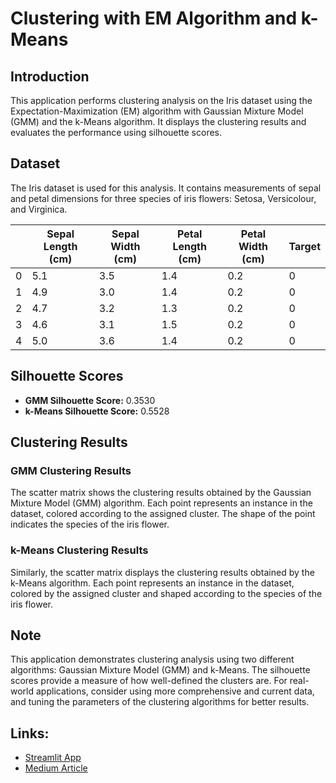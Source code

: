 # Clustering with EM Algorithm and k-Means

## Introduction
This application performs clustering analysis on the Iris dataset using the Expectation-Maximization (EM) algorithm with Gaussian Mixture Model (GMM) and the k-Means algorithm. It displays the clustering results and evaluates the performance using silhouette scores.

## Dataset
The Iris dataset is used for this analysis. It contains measurements of sepal and petal dimensions for three species of iris flowers: Setosa, Versicolour, and Virginica.

|   | Sepal Length (cm) | Sepal Width (cm) | Petal Length (cm) | Petal Width (cm) | Target |
|---|--------------------|------------------|-------------------|------------------|--------|
| 0 | 5.1                | 3.5              | 1.4               | 0.2              | 0      |
| 1 | 4.9                | 3.0              | 1.4               | 0.2              | 0      |
| 2 | 4.7                | 3.2              | 1.3               | 0.2              | 0      |
| 3 | 4.6                | 3.1              | 1.5               | 0.2              | 0      |
| 4 | 5.0                | 3.6              | 1.4               | 0.2              | 0      |

## Silhouette Scores
- **GMM Silhouette Score:** 0.3530
- **k-Means Silhouette Score:** 0.5528

## Clustering Results

### GMM Clustering Results

The scatter matrix shows the clustering results obtained by the Gaussian Mixture Model (GMM) algorithm. Each point represents an instance in the dataset, colored according to the assigned cluster. The shape of the point indicates the species of the iris flower.

### k-Means Clustering Results

Similarly, the scatter matrix displays the clustering results obtained by the k-Means algorithm. Each point represents an instance in the dataset, colored by the assigned cluster and shaped according to the species of the iris flower.

## Note
This application demonstrates clustering analysis using two different algorithms: Gaussian Mixture Model (GMM) and k-Means. The silhouette scores provide a measure of how well-defined the clusters are. For real-world applications, consider using more comprehensive and current data, and tuning the parameters of the clustering algorithms for better results.

## Links:
- [Streamlit App](https://info12.streamlit.app/)
- [Medium Article](https://medium.com/@vikramkaruppannan6807/em-algorithm-0a4b70533919)

